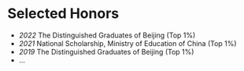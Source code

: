 
# Selected Honors
- *2022* The Distinguished Graduates of Beijing (Top 1%)
- *2021* National Scholarship, Ministry of Education of China (Top 1%)
- *2019* The Distinguished Graduates of Beijing (Top 1%)
- ...
